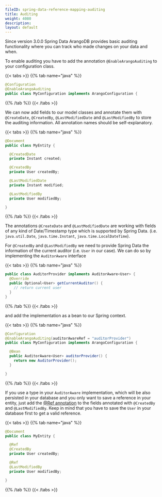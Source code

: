 ```yaml
---
fileID: spring-data-reference-mapping-auditing
title: Auditing
weight: 4080
description: 
layout: default
---
```

Since version 3.0.0 Spring Data ArangoDB provides basic auditing functionality where you can track who made changes on your data and when.

To enable auditing you have to add the annotation `@EnableArangoAuditing` to your configuration class.

{{< tabs >}}
{{% tab name="java" %}}
```java
@Configuration
@EnableArangoAuditing
public class MyConfiguration implements ArangoConfiguration {
```
{{% /tab %}}
{{< /tabs >}}

We can now add fields to our model classes and annotate them with `@CreateDate`, `@CreatedBy`, `@LastModifiedDate` and `@LastModifiedBy` to store the auditing information. All annotation names should be self-explanatory.

{{< tabs >}}
{{% tab name="java" %}}
```java
@Document
public class MyEntity {

  @CreatedDate
  private Instant created;

  @CreatedBy
  private User createdBy;

  @LastModifiedDate
  private Instant modified;

  @LastModifiedBy
  private User modifiedBy;

}
```
{{% /tab %}}
{{< /tabs >}}

The annotations `@CreateDate` and `@LastModifiedDate` are working with fields of any kind of Date/Timestamp type which is supported by Spring Data. (i.e. `java.util.Date`, `java.time.Instant`, `java.time.LocalDateTime`).

For `@CreatedBy` and `@LastModifiedBy` we need to provide Spring Data the information of the current auditor (i.e. `User` in our case). We can do so by implementing the `AuditorAware` interface

{{< tabs >}}
{{% tab name="java" %}}
```java
public class AuditorProvider implements AuditorAware<User> {
  @Override
  public Optional<User> getCurrentAuditor() {
    // return current user
  }
}
```
{{% /tab %}}
{{< /tabs >}}

and add the implementation as a bean to our Spring context.

{{< tabs >}}
{{% tab name="java" %}}
```java
@Configuration
@EnableArangoAuditing(auditorAwareRef = "auditorProvider")
public class MyConfiguration implements ArangoConfiguration {

  @Bean
  public AuditorAware<User> auditorProvider() {
    return new AuditorProvider();
  }

}
```
{{% /tab %}}
{{< /tabs >}}

If you use a type in your `AuditorAware` implementation, which will be also persisted in your database and you only want to save a reference in your entity, just add the [@Ref annotation](spring-data-reference-mapping-reference) to the fields annotated with `@CreatedBy` and `@LastModifiedBy`. Keep in mind that you have to save the `User` in your database first to get a valid reference.

{{< tabs >}}
{{% tab name="java" %}}
```java
@Document
public class MyEntity {

  @Ref
  @CreatedBy
  private User createdBy;

  @Ref
  @LastModifiedBy
  private User modifiedBy;

}
```
{{% /tab %}}
{{< /tabs >}}
